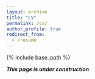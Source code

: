 ```yaml
---
layout: archive
title: "CV"
permalink: /cv/
author_profile: true
redirect_from:
  - /resume
---
```


{% include base_path %}

***This page is under construction***